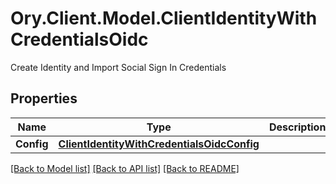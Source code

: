 # Ory.Client.Model.ClientIdentityWithCredentialsOidc
Create Identity and Import Social Sign In Credentials

## Properties

Name | Type | Description | Notes
------------ | ------------- | ------------- | -------------
**Config** | [**ClientIdentityWithCredentialsOidcConfig**](ClientIdentityWithCredentialsOidcConfig.md) |  | [optional] 

[[Back to Model list]](../README.md#documentation-for-models) [[Back to API list]](../README.md#documentation-for-api-endpoints) [[Back to README]](../README.md)

